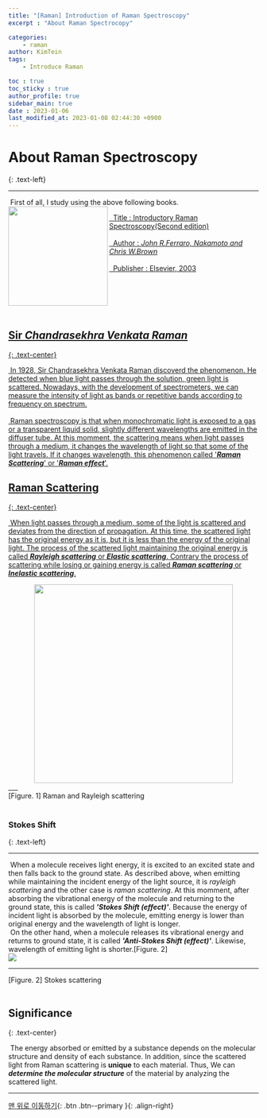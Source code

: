```yaml
---
title: "[Raman] Introduction of Raman Spectroscopy"
excerpt : "About Raman Spectrocopy"

categories: 
    - raman
author: KimTein
tags:
    - Introduce Raman

toc : true
toc_sticky : true
author_profile: true
sidebar_main: true  
date : 2023-01-06
last_modified_at: 2023-01-08 02:44:30 +0900
---
```


# About Raman Spectroscopy
{: .text-left}
___

&nbsp;First of all, I study using the above following books.
<br>
<a href='https://www.elsevier.com/books/introductory-raman-spectroscopy/ferraro/978-0-12-254105-6'>
<img src="https://secure-ecsd.elsevier.com/covers/80/Tango2/large/9780122541056.jpg" height=200 width=200 align="left">

&nbsp; Title :  Introductory Raman Spectroscopy(Second edition)   
<br> 
&nbsp; Author : _John R.Ferraro, Nakamoto and Chris W.Brown_   
<br>
&nbsp; Publisher : Elsevier, 2003   
<br>
<br>
<br>
<br>
<br>


## Sir _Chandrasekhra Venkata Raman_
{: .text-center}

&nbsp;In 1928, Sir Chandrasekhra Venkata Raman discoverd the phenomenon. He detected when blue light passes through the solution, green light is scattered. Nowadays, with the development of spectrometers, we can measure the intensity of light as bands or repetitive bands according to frequency on spectrum.
<br>  
&nbsp;Raman spectroscopy is that when monochromatic light is exposed to a gas or a transparent liquid solid, slightly different wavelengths are emitted in the diffuser tube. At this momment, the scattering means when light passes through a medium, it changes the wavelength of light so that some of the light travels. If it changes wavelength, this phenomenon called '**_Raman Scattering_**' or '**_Raman effect_**'.   

## Raman Scattering
{: .text-center}

&nbsp;When light passes through a medium, some of the light is scattered and deviates from the direction of propagation. At this time, the scattered light has the original energy as it is, but it is less than the energy of the original light. The process of the scattered light maintaining the original energy is called **_Rayleigh scattering_** or **_Elastic scattering_**. Contrary the process of scattering while losing or gaining energy is called **_Raman scattering_** or **_Inelastic scattering_**.
<br>
<center>
<a href='https://www.nanophoton.net/lecture-room/raman-spectroscopy/lesson-1-1'>
<img src="https://www.nanophoton.net/wp-content/uploads/2020/10/70fa2968a507912a93b1a756c034085f.png" height=400 width=400>
</a>
</center>
___
<figcaption style="text-align: left;"> [Figure. 1] Raman and Rayleigh scattering </figcaption>
<br>

### Stokes Shift
{: .text-left}
___
&nbsp;When a molecule receives light energy, it is excited to an excited state and then falls back to the ground state. As described above, when emitting while maintaining the incident energy of the light source, it is _rayleigh scattering_ and the other case is _raman scattering_. At this momment, after absorbing the vibrational energy of the molecule and returning to the ground state, this is called **_'Stokes Shift (effect)'_**. Because the energy of incident light is absorbed by the molecule, emitting energy is lower than original energy and the wavelength of light is longer.
<br>
&nbsp;On the other hand, when a molecule releases its vibrational energy and returns to ground state, it is called **_'Anti-Stokes Shift (effect)'_**. Likewise, wavelength of emitting light is shorter.[Figure. 2]
<br>
<a href='https://en.wikipedia.org/wiki/Raman_scattering'>
<img src='https://upload.wikimedia.org/wikipedia/commons/thumb/f/f9/Ramanscattering.svg/960px-Ramanscattering.svg.png'>
</a>

___
<figcaption style="text-align: left;"> [Figure. 2] Stokes scattering </figcaption>
<br>

## Significance
{: .text-center}

&nbsp;The energy absorbed or emitted by a substance depends on the molecular structure and density of each substance. In addition, since the scattered light from Raman scattering is **unique** to each material. Thus, We can **_determine the molecular structure_** of the material by analyzing the scattered light.





<!-- Button Up-->
___
[맨 위로 이동하기](#){: .btn .btn--primary }{: .align-right}
